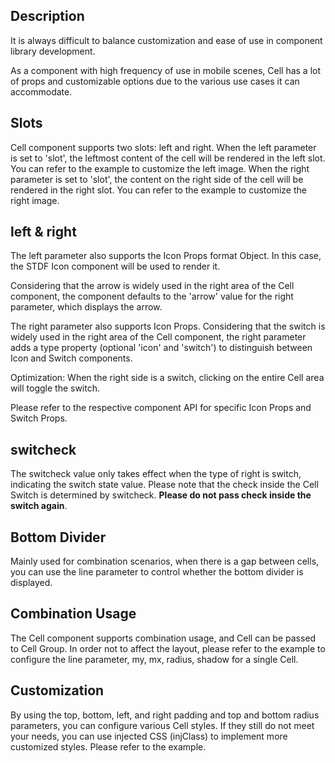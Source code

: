 ## Description

It is always difficult to balance customization and ease of use in component library development.

As a component with high frequency of use in mobile scenes, Cell has a lot of props and customizable options due to the various use cases it can accommodate.

## Slots

Cell component supports two slots: left and right. When the left parameter is set to 'slot', the leftmost content of the cell will be rendered in the left slot. You can refer to the example to customize the left image. When the right parameter is set to 'slot', the content on the right side of the cell will be rendered in the right slot. You can refer to the example to customize the right image.

## left & right

The left parameter also supports the Icon Props format Object. In this case, the STDF Icon component will be used to render it.

Considering that the arrow is widely used in the right area of the Cell component, the component defaults to the 'arrow' value for the right parameter, which displays the arrow.

The right parameter also supports Icon Props. Considering that the switch is widely used in the right area of the Cell component, the right parameter adds a type property (optional 'icon' and 'switch') to distinguish between Icon and Switch components.

Optimization: When the right side is a switch, clicking on the entire Cell area will toggle the switch.

Please refer to the respective component API for specific Icon Props and Switch Props.

## switcheck

The switcheck value only takes effect when the type of right is switch, indicating the switch state value. Please note that the check inside the Cell Switch is determined by switcheck. **Please do not pass check inside the switch again**.

## Bottom Divider

Mainly used for combination scenarios, when there is a gap between cells, you can use the line parameter to control whether the bottom divider is displayed.

## Combination Usage

The Cell component supports combination usage, and Cell can be passed to Cell Group. In order not to affect the layout, please refer to the example to configure the line parameter, my, mx, radius, shadow for a single Cell.

## Customization

By using the top, bottom, left, and right padding and top and bottom radius parameters, you can configure various Cell styles. If they still do not meet your needs, you can use injected CSS (injClass) to implement more customized styles. Please refer to the example.
